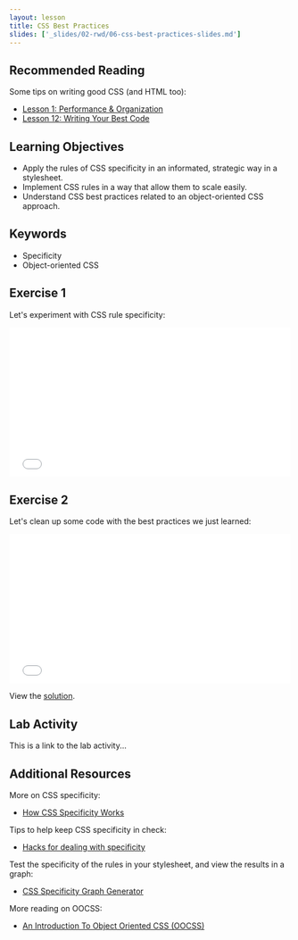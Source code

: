 ```yaml
---
layout: lesson
title: CSS Best Practices
slides: ['_slides/02-rwd/06-css-best-practices-slides.md']
---
```


## Recommended Reading

Some tips on writing good CSS (and HTML too):

- [Lesson 1: Performance & Organization](http://learn.shayhowe.com/advanced-html-css/performance-organization/)
- [Lesson 12: Writing Your Best Code](http://learn.shayhowe.com/html-css/writing-your-best-code/)

## Learning Objectives

- Apply the rules of CSS specificity in an informated, strategic way in a stylesheet.
- Implement CSS rules in a way that allow them to scale easily.
- Understand CSS best practices related to an object-oriented CSS approach.

## Keywords

- Specificity
- Object-oriented CSS

## Exercise 1

Let's experiment with CSS rule specificity:

<iframe height='268' scrolling='no' src='//codepen.io/redacademy/embed/XbpXdG/?height=268&theme-id=0&default-tab=css' frameborder='no' allowtransparency='true' allowfullscreen='true' style='width: 100%;'>See the Pen <a href='http://codepen.io/redacademy/pen/XbpXdG/'>XbpXdG</a> by RED Academy (<a href='http://codepen.io/redacademy'>@redacademy</a>) on <a href='http://codepen.io'>CodePen</a>.
</iframe>

## Exercise 2

Let's clean up some code with the best practices we just learned:

<iframe height='268' scrolling='no' src='//codepen.io/redacademy/embed/BNpjxY/?height=268&theme-id=0&default-tab=css' frameborder='no' allowtransparency='true' allowfullscreen='true' style='width: 100%;'>See the Pen <a href='http://codepen.io/redacademy/pen/BNpjxY/'>BNpjxY</a> by RED Academy (<a href='http://codepen.io/redacademy'>@redacademy</a>) on <a href='http://codepen.io'>CodePen</a>.
</iframe>

View the [solution](http://codepen.io/redacademy/pen/KpaVJJ).

## Lab Activity

This is a link to the lab activity...

## Additional Resources

More on CSS specificity:

- [How CSS Specificity Works](http://sixrevisions.com/css/css-specificity/)

Tips to help keep CSS specificity in check:

- [Hacks for dealing with specificity](http://csswizardry.com/2014/07/hacks-for-dealing-with-specificity/)

Test the specificity of the rules in your stylesheet, and view the results in a graph:

- [CSS Specificity Graph Generator](http://jonassebastianohlsson.com/specificity-graph/)

More reading on OOCSS:

- [An Introduction To Object Oriented CSS (OOCSS)](http://www.smashingmagazine.com/2011/12/12/an-introduction-to-object-oriented-css-oocss/)
